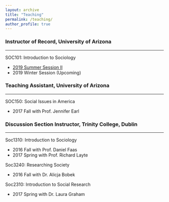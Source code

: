 ```yaml
---
layout: archive
title: "Teaching"
permalink: /teaching/
author_profile: true
---
```


### Instructor of Record, University of Arizona
***
SOC101: Introduction to Sociology  
+ [2019 Summer Session II](/files/2019SUM_Soc101_syllabus.pdf) 
+ 2019 Winter Session (Upcoming)  

### Teaching Assistant, University of Arizona
***
SOC150: Social Issues in America  
+ 2017 Fall with Prof. Jennifer Earl  

### Discussion Section Instructor, Trinity College, Dublin
***
Soc1310: Introduction to Sociology  
+ 2016 Fall with Prof. Daniel Faas  
+ 2017 Spring with Prof. Richard Layte  

Soc3240: Researching Society   
+ 2016 Fall with Dr. Alicja Bobek   

Soc2310: Introduction to Social Research  
+ 2017 Spring with Dr. Laura Graham  
